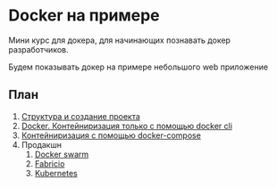 # Docker на примере 

Мини курс для докера, для начинающих познавать докер разработчиков.

Будем показывать докер на примере небольшого web  приложение

## План

1. [Структура и создание проекта](docs/setup_project.md)
2. [Docker. Контейниризация только с помощью docker cli](docs/docker.md)
3. [Контейниризация с помощью docker-compose](docs/docker_compose.md)
4. Продакшн
    1. [Docker swarm](docs/docker_swarm.md)
    2. [Fabricio](docs/fabricio.md)
    3. [Kubernetes](docs/kubernetes.md)
